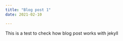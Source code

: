 ```yaml
---
title: "Blog post 1"
date: 2021-02-10

---
```


This is a test to check how blog post works with jekyll
